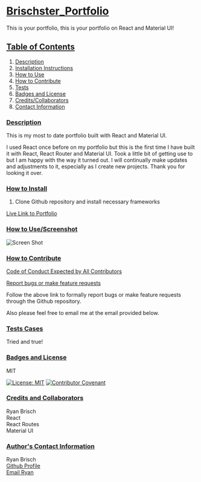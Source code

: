 # <ins>Brischster_Portfolio</ins>

This is your portfolio, this is your portfolio on React and Material UI!

## <ins>Table of Contents</ins>

1. [Description](#description)
2. [Installation Instructions](#how_to_install)
3. [How to Use](#how_to_use)
4. [How to Contribute](#how_to_contribute)
5. [Tests](#test_cases)
6. [Badges and License](#badges_and_license)
7. [Credits/Collaborators](#credits_and_collaborators)
8. [Contact Information](#author_Contact_information)

### <ins>Description</ins>

This is my most to date portfolio built with React and Material UI.

I used React once before on my portfolio but this is the first time I have built it with React, React Router and Material UI. Took a little bit of getting use to but I am happy with the way it turned out. I will continually make updates and adjustments to it, especially as I create new projects. Thank you for looking it over.

### <ins>How to Install</ins>

1. Clone Github repository and install necessary frameworks

[Live Link to Portfolio](https://brischsterreactportfolio.herokuapp.com/resume)

### <ins>How to Use/Screenshot </ins>

![Screen Shot](./src/Assets/screenshot_deployed.png)

### <ins>How to Contribute </ins>

[Code of Conduct Expected by All Contributors](https://www.contributor-covenant.org/version/2/1/code_of_conduct/)

[Report bugs or make feature requests](https://github.com/brischster/Brischster_Portfolio/issues)

Follow the above link to formally report bugs or make feature requests through the Github repository.

Also please feel free to email me at the email provided below.

### <ins>Tests Cases </ins>

Tried and true!

### <ins>Badges and License</ins>

MIT

[![License: MIT](https://img.shields.io/badge/License-MIT-yellow.svg)](https://opensource.org/licenses/MIT)
[![Contributor Covenant](https://img.shields.io/badge/Contributor%20Covenant-2.1-4baaaa.svg)](code_of_conduct.md)

### <ins>Credits and Collaborators</ins>

Ryan Brisch</br>
React<br>
React Routes</br>
Material UI</br>

### <ins>Author's Contact Information</ins>

Ryan Brisch</br>
[Github Profile](https://github.com/brischster)</br>
[Email Ryan](mailto:brischster@gmail.com)
